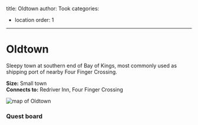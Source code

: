 title: Oldtown
author: Took
categories:
- location
order: 1
---

# Oldtown

Sleepy town at southern end of Bay of Kings, most commonly used as shipping port of nearby Four Finger Crossing. 

**Size:** Small town  
**Connects to:** Redriver Inn, Four Finger Crossing

<img class="img-center" src="Oldtown.svg" alt="map of Oldtown">

### Quest board